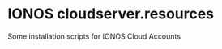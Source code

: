 IONOS cloudserver.resources
===========================

Some installation scripts for IONOS Cloud Accounts
